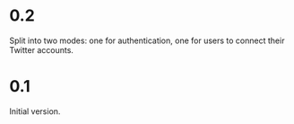 
# 0.2

Split into two modes: one for authentication, one for users to connect their
Twitter accounts.

# 0.1

Initial version.